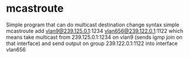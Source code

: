 # mcastroute
Simple program that can do multicast destination change 
syntax simple mcastroute add vlan9@239.125.0.1:1234 vlan656@239.122.0.1:1122
which means take multicast from 239.125.0.1:1234 on vlan9 (sends igmp join on that interface) 
and send output on group 239.122.0.1:1122 into interface vlan656
